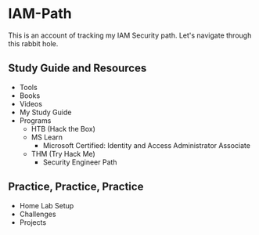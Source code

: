 # IAM-Path

This is an account of tracking my IAM Security path. Let's navigate through this rabbit hole.

## Study Guide and Resources
* Tools
* Books
* Videos
* My Study Guide
* Programs
  - HTB (Hack the Box)
  - MS Learn
     - Microsoft Certified: Identity and Access Administrator Associate
  - THM (Try Hack Me)
    - Security Engineer Path
  

## Practice, Practice, Practice
* Home Lab Setup
* Challenges
* Projects
